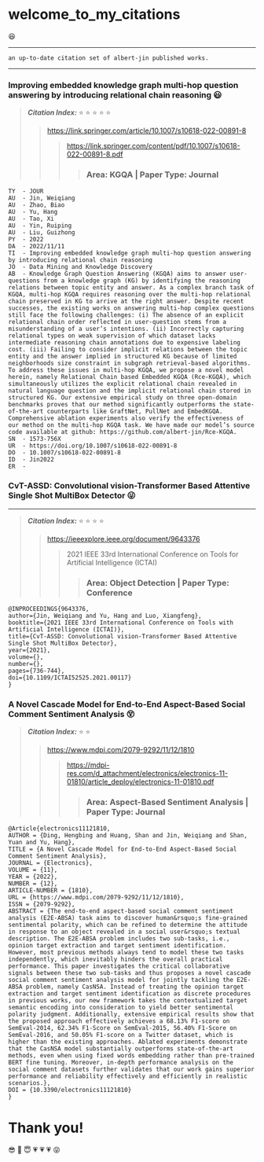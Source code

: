 # welcome_to_my_citations 
:laughing:
***
    an up-to-date citation set of albert-jin published works.
***

### Improving embedded knowledge graph multi-hop question answering by introducing relational chain reasoning :smiley:
> ***Citation Index:*** :star: :star: :star: :star: :star:
>> https://link.springer.com/article/10.1007/s10618-022-00891-8
>>> https://link.springer.com/content/pdf/10.1007/s10618-022-00891-8.pdf
>>>> ### Area: KGQA | Paper Type: Journal
```
TY  - JOUR
AU  - Jin, Weiqiang
AU  - Zhao, Biao
AU  - Yu, Hang
AU  - Tao, Xi
AU  - Yin, Ruiping
AU  - Liu, Guizhong
PY  - 2022
DA  - 2022/11/11
TI  - Improving embedded knowledge graph multi-hop question answering by introducing relational chain reasoning
JO  - Data Mining and Knowledge Discovery
AB  - Knowledge Graph Question Answering (KGQA) aims to answer user-questions from a knowledge graph (KG) by identifying the reasoning relations between topic entity and answer. As a complex branch task of KGQA, multi-hop KGQA requires reasoning over the multi-hop relational chain preserved in KG to arrive at the right answer. Despite recent successes, the existing works on answering multi-hop complex questions still face the following challenges: (i) The absence of an explicit relational chain order reflected in user-question stems from a misunderstanding of a user’s intentions. (ii) Incorrectly capturing relational types on weak supervision of which dataset lacks intermediate reasoning chain annotations due to expensive labeling cost. (iii) Failing to consider implicit relations between the topic entity and the answer implied in structured KG because of limited neighborhoods size constraint in subgraph retrieval-based algorithms. To address these issues in multi-hop KGQA, we propose a novel model herein, namely Relational Chain based Embedded KGQA (Rce-KGQA), which simultaneously utilizes the explicit relational chain revealed in natural language question and the implicit relational chain stored in structured KG. Our extensive empirical study on three open-domain benchmarks proves that our method significantly outperforms the state-of-the-art counterparts like GraftNet, PullNet and EmbedKGQA. Comprehensive ablation experiments also verify the effectiveness of our method on the multi-hop KGQA task. We have made our model’s source code available at github: https://github.com/albert-jin/Rce-KGQA.
SN  - 1573-756X
UR  - https://doi.org/10.1007/s10618-022-00891-8
DO  - 10.1007/s10618-022-00891-8
ID  - Jin2022
ER  - 
```

### CvT-ASSD: Convolutional vision-Transformer Based Attentive Single Shot MultiBox Detector :stuck_out_tongue_winking_eye:
***
> ***Citation Index:*** :star: :star: :star: :star: 
>> https://ieeexplore.ieee.org/document/9643376
>>> 2021 IEEE 33rd International Conference on Tools for Artificial Intelligence (ICTAI)
>>>> ### Area: Object Detection | Paper Type: Conference

```
@INPROCEEDINGS{9643376,  
author={Jin, Weiqiang and Yu, Hang and Luo, Xiangfeng},
booktitle={2021 IEEE 33rd International Conference on Tools with Artificial Intelligence (ICTAI)},
title={CvT-ASSD: Convolutional vision-Transformer Based Attentive Single Shot MultiBox Detector},
year={2021},
volume={},
number={},
pages={736-744},
doi={10.1109/ICTAI52525.2021.00117}
}
```

### A Novel Cascade Model for End-to-End Aspect-Based Social Comment Sentiment Analysis :dizzy_face: 
> ***Citation Index:*** :star: :star:
>> https://www.mdpi.com/2079-9292/11/12/1810
>>> https://mdpi-res.com/d_attachment/electronics/electronics-11-01810/article_deploy/electronics-11-01810.pdf
>>>> ### Area: Aspect-Based Sentiment Analysis | Paper Type: Journal

```
@Article{electronics11121810,
AUTHOR = {Ding, Hengbing and Huang, Shan and Jin, Weiqiang and Shan, Yuan and Yu, Hang},
TITLE = {A Novel Cascade Model for End-to-End Aspect-Based Social Comment Sentiment Analysis},
JOURNAL = {Electronics},
VOLUME = {11},
YEAR = {2022},
NUMBER = {12},
ARTICLE-NUMBER = {1810},
URL = {https://www.mdpi.com/2079-9292/11/12/1810},
ISSN = {2079-9292},
ABSTRACT = {The end-to-end aspect-based social comment sentiment analysis (E2E-ABSA) task aims to discover human&rsquo;s fine-grained sentimental polarity, which can be refined to determine the attitude in response to an object revealed in a social user&rsquo;s textual description. The E2E-ABSA problem includes two sub-tasks, i.e., opinion target extraction and target sentiment identification. However, most previous methods always tend to model these two tasks independently, which inevitably hinders the overall practical performance. This paper investigates the critical collaborative signals between these two sub-tasks and thus proposes a novel cascade social comment sentiment analysis model for jointly tackling the E2E-ABSA problem, namely CasNSA. Instead of treating the opinion target extraction and target sentiment identification as discrete procedures in previous works, our new framework takes the contextualized target semantic encoding into consideration to yield better sentimental polarity judgment. Additionally, extensive empirical results show that the proposed approach effectively achieves a 68.13% F1-score on SemEval-2014, 62.34% F1-Score on SemEval-2015, 56.40% F1-Score on SemEval-2016, and 50.05% F1-score on a Twitter dataset, which is higher than the existing approaches. Ablated experiments demonstrate that the CasNSA model substantially outperforms state-of-the-art methods, even when using fixed words embedding rather than pre-trained BERT fine tuning. Moreover, in-depth performance analysis on the social comment datasets further validates that our work gains superior performance and reliability effectively and efficiently in realistic scenarios.},
DOI = {10.3390/electronics11121810}
}
```

# Thank you!

:sunglasses: :pray: :innocent: :heartpulse: :heartpulse: :heartpulse: 	:stuck_out_tongue_closed_eyes:

